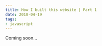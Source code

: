```yaml
---
title: How I built this website | Part 1
date: 2018-04-19
tags:
- javascript
---
```

Coming soon...
